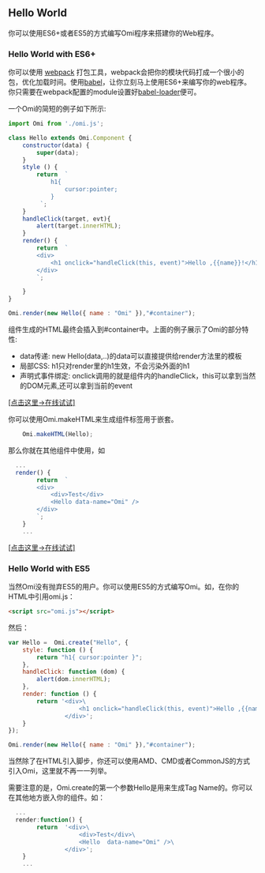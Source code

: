 <h2 id="Hello World">Hello World</h2>

你可以使用ES6+或者ES5的方式编写Omi程序来搭建你的Web程序。

### Hello World with ES6+

你可以使用 [webpack](https://webpack.github.io/) 打包工具，webpack会把你的模块代码打成一个很小的包，优化加载时间。使用[babel](http://babeljs.io/)，让你立刻马上使用ES6+来编写你的web程序。你只需要在webpack配置的module设置好[babel-loader](https://github.com/babel/babel-loader)便可。

一个Omi的简短的例子如下所示:

```js
import Omi from './omi.js';

class Hello extends Omi.Component {
    constructor(data) {
        super(data);
    }
    style () {
        return  `
            h1{
                cursor:pointer;
            }
         `;
    }
    handleClick(target, evt){
        alert(target.innerHTML);
    }
    render() {
        return  `
        <div>
            <h1 onclick="handleClick(this, event)">Hello ,{{name}}!</h1>
        </div>
        `;

    }
}

Omi.render(new Hello({ name : "Omi" }),"#container");
```

组件生成的HTML最终会插入到#container中。上面的例子展示了Omi的部分特性:

- data传递: new Hello(data,..)的data可以直接提供给render方法里的模板
- 局部CSS: h1只对render里的h1生效，不会污染外面的h1
- 声明式事件绑定: onclick调用的就是组件内的handleClick，this可以拿到当然的DOM元素,还可以拿到当前的event

[[点击这里->在线试试]](http://alloyteam.github.io/omi/website/redirect.html?type=hello)

你可以使用Omi.makeHTML来生成组件标签用于嵌套。
```js
    Omi.makeHTML(Hello);
```
那么你就在其他组件中使用，如
```js
  ...
  render() {
        return  `
        <div>
            <div>Test</div>
            <Hello data-name="Omi" />
        </div>
        `;
    }
    ...
```

[[点击这里->在线试试]](http://alloyteam.github.io/omi/website/redirect.html?type=hello_nest)

###  Hello World with ES5

当然Omi没有抛弃ES5的用户。你可以使用ES5的方式编写Omi。如，在你的HTML中引用omi.js：

```html
<script src="omi.js"></script>
```

然后：

```js
var Hello =  Omi.create("Hello", {
    style: function () {
        return "h1{ cursor:pointer }";
    },
    handleClick: function (dom) {
        alert(dom.innerHTML);
    },
    render: function () {
        return '<div>\
                    <h1 onclick="handleClick(this, event)">Hello ,{{name}}!</h1>\
                </div>';
    }
});

Omi.render(new Hello({ name : "Omi" }),"#container");
```
当然除了在HTML引入脚步，你还可以使用AMD、CMD或者CommonJS的方式引入Omi，这里就不再一一列举。

需要注意的是，Omi.create的第一个参数Hello是用来生成Tag Name的。你可以在其他地方嵌入你的组件。如：

```js
  ...
  render:function() {
        return  '<div>\
                    <div>Test</div>\
                    <Hello  data-name="Omi" />\
                </div>';
    }
    ...
```
